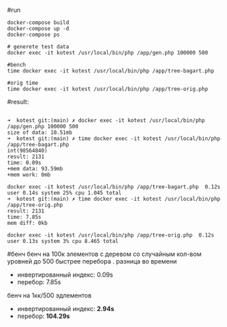 #run

```shell
docker-compose build
docker-compose up -d
docker-compose ps

# generete test data
docker exec -it kotest /usr/local/bin/php /app/gen.php 100000 500

#bench
time docker exec -it kotest /usr/local/bin/php /app/tree-bagart.php

#orig time
time docker exec -it kotest /usr/local/bin/php /app/tree-orig.php

```


#result:
```shell

➜  kotest git:(main) ✗ docker exec -it kotest /usr/local/bin/php /app/gen.php 100000 500
size of data: 10.51mb
➜  kotest git:(main) ✗ time docker exec -it kotest /usr/local/bin/php /app/tree-bagart.php
int(98564840)
result: 2131
time: 0.09s
+mem data: 93.59mb
+mem work: 0mb

docker exec -it kotest /usr/local/bin/php /app/tree-bagart.php  0.12s user 0.14s system 25% cpu 1.045 total
➜  kotest git:(main) ✗ time docker exec -it kotest /usr/local/bin/php /app/tree-orig.php
result: 2131
time: 7.85s
mem diff: 0kb

docker exec -it kotest /usr/local/bin/php /app/tree-orig.php  0.12s user 0.13s system 3% cpu 8.465 total

```
#бенч
бенч на 100к элементов с деревом со случайным кол-вом уровней до 500 быстрее перебора . разница во времени

- инвертированный индекс: 0.09s
- перебор: 7.85s

бенч на 1кк/500 эдлементов
- инвертированный индекс: **2.94s**
- перебор: **104.29s**

